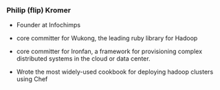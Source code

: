 
### Philip (flip) Kromer



* Founder at Infochimps

* core committer for Wukong, the leading ruby library for Hadoop 
* core committer for Ironfan, a framework for provisioning complex distributed systems in the cloud or data center.
* Wrote the most widely-used cookbook for deploying hadoop clusters using Chef


